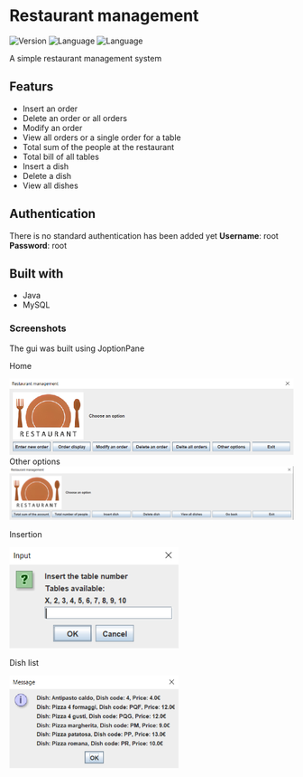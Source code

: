 # Restaurant management

![Version](https://img.shields.io/badge/Version-0.1.0-brightgreen)
![Language](https://img.shields.io/badge/Language-Java-blue)
![Language](https://img.shields.io/badge/Language-SQL-purple)

A simple restaurant management system

## Featurs
- Insert an order
- Delete an order or all orders
- Modify an order
- View all orders or a single order for a table
- Total sum of the people at the restaurant
- Total bill of all tables
- Insert a dish
- Delete a dish
- View all dishes

## Authentication
There is no standard authentication has been added yet
**Username**: root
**Password**: root

## Built with
- Java
- MySQL

### Screenshots
The gui was built using JoptionPane

Home

<img src="/image/home.png" alt="home" width="800"/>
Other options

<img src="/image/home2.png" alt="home2" width="800"/>

Insertion

<img src="/image/insert.png" alt="insert" width="300"/>

Dish list

<img src="/image/dish.png" alt="dish" width="300"/>